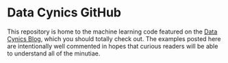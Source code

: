 # Data Cynics GitHub
This repository is home to the machine learning code featured on the [Data Cynics Blog](datacynics.tech), which you should totally check out.  The examples posted here are intentionally well commented in hopes that curious readers will be able to understand all of the minutiae.
